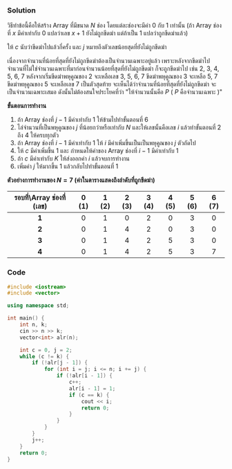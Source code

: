 ### Solution
วิธีทำข้อนี้คือให้สร้าง Array ที่มีขนาด $N$ ช่อง โดยแต่ละช่องจะมีค่า $0$ กับ $1$ เท่านั้น (ถ้า Array ช่องที่ $x$ มีค่าเท่ากับ $0$ แปลว่าเลข $x+1$ ยังไม่ถูกขีดฆ่า แต่ถ้าเป็น $1$ แปลว่าถูกขีดฆ่าแล้ว)

ให้ $c$ นับว่าขีดฆ่าไปแล้วกี่ครั้ง และ $j$ หมายถึงตัวเลขน้อยสุดที่ยังไม่ถูกขีดฆ่า

เนื่องจากจำนวนที่น้อยที่สุดที่ยังไม่ถูกขีดฆ่าต้องเป็นจำนวนเฉพาะอยู่แล้ว เพราะหลังจากขีดฆ่าไป จำนวนที่ไม่ใช่จำนวนเฉพาะที่มาก่อนจำนวนน้อยที่สุดที่ยังไม่ถูกขีดฆ่า ก็จะถูกขีดฆ่าไป เช่น $2$, $3$, $4$, $5$, $6$, $7$ หลังจากเริ่มขีดฆ่าพหุคูณของ $2$ จะเหลือเลข $3$, $5$, $6$, $7$ ขีดฆ่าพหุคูณของ $3$ จะเหลือ $5$, $7$ ขีดฆ่าพหุคูณของ $5$ จะเหลือเลข $7$ เป็นตัวสุดท้าย จะเห็นได้ว่าจำนวนที่น้อยที่สุดที่ยังไม่ถูกขีดฆ่า จะเป็นจำนวนเฉพาะเสมอ ดังนั้นไม่ต้องสนใจประโยคที่ว่า "ให้จำนวนนั้นคือ $P$ ( $P$ คือจำนวนเฉพาะ )"

**ขั้นตอนการทำงาน**

1. ถ้า Array ช่องที่ $j-1$ มีค่าเท่ากับ $1$ ให้ข้ามไปทำขั้นตอนที่ 6
2. ไล่จำนวนที่เป็นพหุคูณของ $j$ ที่น้อยกว่าหรือเท่ากับ $N$ และให้เลขนั้นคือเลข $i$ แล้วทำขั้นตอนที่ 2 ถึง 4 ให้ครบทุกตัว
3. ถ้า Array ช่องที่ $i-1$ มีค่าเท่ากับ $1$ ให้ $i$ มีค่าเพิ่มขึ้นเป็นเป็นพหุคูณของ $j$ ตัวถัดไป
4. ให้ $c$ มีค่าเพิ่มขึ้น $1$ และ กำหนดให้ค่าของ Array ช่องที่ $i-1$ มีค่าเท่ากับ $1$
5. ถ้า $c$ มีค่าเท่ากับ $K$ ให้ส่งออกค่า $i$ แล้วจบการทำงาน
6. เพิ่มค่า $j$ ให้มากขึ้น $1$ แล้วกลับไปทำขั้นตอนที่ 1

**ตัวอย่างการทำงานของ $N = 7$ (ค่าในตารางแสดงถึงลำดับที่ถูกขีดฆ่า)**

| รอบที่\Array ช่องที่ (เลข) | **0 (1)** | **1 (2)** | **2 (3)** | **3 (4)** | **4 (5)** | **5 (6)** | **6 (7)** |
|:---------------------:|:---------:|:---------:|:---------:|:---------:|:---------:|:---------:|:---------:|
|         **1**         |     0     |     1     |     0     |     2     |     0     |     3     |     0     |
|         **2**         |     0     |     1     |     4     |     2     |     0     |     3     |     0     |
|         **3**         |     0     |     1     |     4     |     2     |     5     |     3     |     0     |
|         **4**         |     0     |     1     |     4     |     2     |     5     |     3     |     7     |


### Code
```cpp
#include <iostream>
#include <vector>

using namespace std;

int main() {
    int n, k;
    cin >> n >> k;
    vector<int> alr(n);

    int c = 0, j = 2;
    while (c != k) {
        if (!alr[j - 1]) {
            for (int i = j; i <= n; i += j) {
                if (!alr[i - 1]) {
                    c++;
                    alr[i - 1] = 1;
                    if (c == k) {
                        cout << i;
                        return 0;
                    }
                }
            }
        }
        j++;
    }
    return 0;
}

```